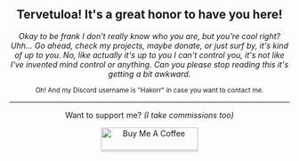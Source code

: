<h2 align="center">
Tervetuloa! It's a great honor to have you here!
</h2>
<p align="center">
<i>Okay to be frank I don't really know who you are, but you're cool right? Uhh... Go ahead, check my projects, maybe donate, or just surf by, it's kind of up to you. No, like actually it's up to you I can't control you, it's not like I've invented mind control or anything. Can you please stop reading this it's getting a bit awkward.</i>
</p>

<p align="center"><sub>
Oh! And my Discord username is "Hakorr" in case you want to contact me.
</sub></p>

---

<p align="center">
Want to support me? <i>(I take commissions too)</i>
</p>

<p align="center">
<a href="https://www.buymeacoffee.com/haka" target="_blank"><img src="https://www.buymeacoffee.com/assets/img/custom_images/orange_img.png" alt="Buy Me A Coffee" style="height: 41px !important;width: 174px !important;box-shadow: 0px 3px 2px 0px rgba(190, 190, 190, 0.5) !important;-webkit-box-shadow: 0px 3px 2px 0px rgba(190, 190, 190, 0.5) !important;"></a>
</p>
